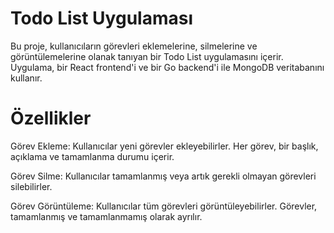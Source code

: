 
# Todo List Uygulaması
Bu proje, kullanıcıların görevleri eklemelerine, silmelerine ve görüntülemelerine olanak tanıyan bir Todo List uygulamasını içerir. Uygulama, bir React frontend'i ve bir Go backend'i ile MongoDB veritabanını kullanır.

# Özellikler
Görev Ekleme: Kullanıcılar yeni görevler ekleyebilirler. Her görev, bir başlık, açıklama ve tamamlanma durumu içerir.

Görev Silme: Kullanıcılar tamamlanmış veya artık gerekli olmayan görevleri silebilirler.

Görev Görüntüleme: Kullanıcılar tüm görevleri görüntüleyebilirler. Görevler, tamamlanmış ve tamamlanmamış olarak ayrılır.
